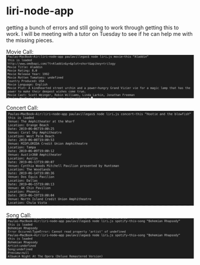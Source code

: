 # liri-node-app

getting a bunch of errors and still going to work through getting this to work. I will be meeting with a tutor on Tuesday to see if he can help me with the missing pieces. 


Movie Call:
![text](/images/movie.png)

Concert Call:
![text](/images/concert.png)

Song Call:
![text](/images/song.png)